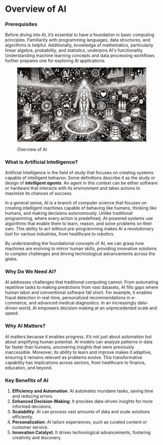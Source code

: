 # Overview of AI

### **Prerequisites**

Before diving into AI, it’s essential to have a foundation in basic computing principles. Familiarity with programming languages, data structures, and algorithms is helpful. Additionally, knowledge of mathematics, particularly linear algebra, probability, and statistics, underpins AI's functionality. Understanding machine learning concepts and data processing workflows further prepares one for exploring AI applications.

<div align="left"><figure><img src="../../.gitbook/assets/image (3) (1) (1) (1) (1) (1).png" alt="" width="563"><figcaption><p>Overview of AI</p></figcaption></figure></div>

### What is Artificial Intelligence?

Artificial Intelligence is the field of study that focuses on creating systems capable of intelligent behavior. Some definitions describe it as the study or design of _**intelligent agents**_. An agent in this context can be either software or hardware that interacts with its environment and takes actions to maximize its chances of success.

In a general sense, AI is a branch of computer science that focuses on creating intelligent machines capable of behaving like humans, thinking like humans, and making decisions autonomously. Unlike traditional programming, where every action is predefined, AI-powered systems use algorithms that enable them to learn, reason, and solve problems on their own. This ability to act without pre-programming makes AI a revolutionary tool for various industries, from healthcare to robotics.

By understanding the foundational concepts of AI, we can grasp how machines are evolving to mirror human skills, providing innovative solutions to complex challenges and driving technological advancements across the globe.

### **Why Do We Need AI?**

AI addresses challenges that traditional computing cannot. From automating repetitive tasks to making predictions from vast datasets, AI fills gaps where human labor and conventional software fall short. For example, it enables fraud detection in real-time, personalized recommendations in e-commerce, and advanced medical diagnostics. In an increasingly data-driven world, AI empowers decision-making at an unprecedented scale and speed.

### **Why AI Matters?**

AI matters because it enables progress. It’s not just about automation but about amplifying human potential. AI models can analyze patterns in data far faster than humans, uncovering insights that were previously inaccessible. Moreover, its ability to learn and improve makes it adaptive, ensuring it remains relevant as problems evolve. This transformative capability has implications across sectors, from healthcare to finance, education, and beyond.

### **Key Benefits of AI**

1. **Efficiency and Automation**: AI automates mundane tasks, saving time and reducing errors.
2. **Enhanced Decision-Making**: It provides data-driven insights for more informed decisions.
3. **Scalability**: AI can process vast amounts of data and scale solutions efficiently.
4. **Personalization**: AI tailors experiences, such as curated content or customer service.
5. **Innovation Catalyst**: It drives technological advancements, fostering creativity and discovery.
